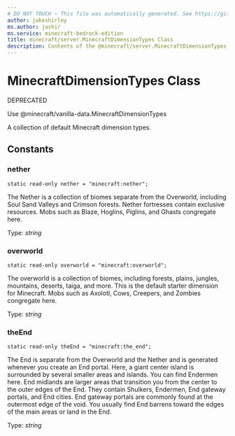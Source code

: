 ```yaml
---
# DO NOT TOUCH — This file was automatically generated. See https://github.com/mojang/minecraftapidocsgenerator to modify descriptions, examples, etc.
author: jakeshirley
ms.author: jashir
ms.service: minecraft-bedrock-edition
title: minecraft/server.MinecraftDimensionTypes Class
description: Contents of the @minecraft/server.MinecraftDimensionTypes class.
---
```

# MinecraftDimensionTypes Class

DEPRECATED

Use @minecraft/vanilla-data.MinecraftDimensionTypes

A collection of default Minecraft dimension types.

## Constants

### **nether**
`static read-only nether = "minecraft:nether";`

The Nether is a collection of biomes separate from the Overworld, including Soul Sand Valleys and Crimson forests. Nether fortresses contain exclusive resources. Mobs such as Blaze, Hoglins, Piglins, and Ghasts congregate here.

Type: *string*

### **overworld**
`static read-only overworld = "minecraft:overworld";`

The overworld is a collection of biomes, including forests, plains, jungles, mountains, deserts, taiga, and more. This is the default starter dimension for Minecraft. Mobs such as Axolotl, Cows, Creepers, and Zombies congregate here.

Type: *string*

### **theEnd**
`static read-only theEnd = "minecraft:the_end";`

The End is separate from the Overworld and the Nether and is generated whenever you create an End portal. Here, a giant center island is surrounded by several smaller areas and islands. You can find Endermen here. End midlands are larger areas that transition you from the center to the outer edges of the End. They contain Shulkers, Endermen, End gateway portals, and End cities. End gateway portals are commonly found at the outermost edge of the void. You usually find End barrens toward the edges of the main areas or land in the End.

Type: *string*
